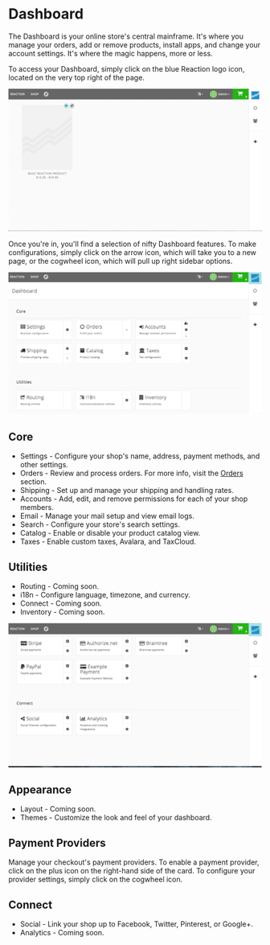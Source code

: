# Dashboard

The Dashboard is your online store's central mainframe. It's where you manage your orders, add or remove products, install apps, and change your account settings. It's where the magic happens, more or less.

To access your Dashboard, simply click on the blue Reaction logo icon, located on the very top right of the page.

![](/assets/admin-dashboard-first-visit-2.png "Reaction Commerce Dashboard")

Once you're in, you'll find a selection of nifty Dashboard features. To make configurations, simply click on the arrow icon, which will take you to a new page, or the cogwheel icon, which will pull up right sidebar options.

![](/assets/admin-dashboard-first-visit.png "Reaction Commerce Dashboard")

## Core

- Settings - Configure your shop's name, address, payment methods, and other settings.
- Orders - Review and process orders. For more info, visit the [Orders](https://reactioncommerce.com/docs/master/orders) section.
- Shipping - Set up and manage your shipping and handling rates.
- Accounts - Add, edit, and remove permissions for each of your shop members.
- Email - Manage your mail setup and view email logs.
- Search - Configure your store's search settings.
- Catalog - Enable or disable your product catalog view.
- Taxes - Enable custom taxes, Avalara, and TaxCloud.

## Utilities

- Routing - Coming soon.
- i18n - Configure language, timezone, and currency.
- Connect - Coming soon.
- Inventory - Coming soon.

![](/assets/admin-dashboard-page-4.png "Reaction Commerce Dashboard")

## Appearance

- Layout - Coming soon.
- Themes - Customize the look and feel of your dashboard.

## Payment Providers

Manage your checkout's payment providers. To enable a payment provider, click on the plus icon on the right-hand side of the card. To configure your provider settings, simply click on the cogwheel icon.

## Connect

- Social - Link your shop up to Facebook, Twitter, Pinterest, or Google+.
- Analytics - Coming soon.
